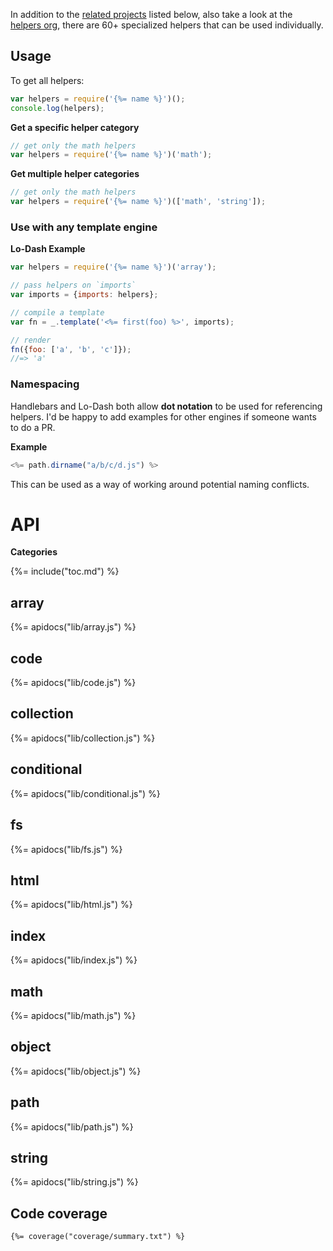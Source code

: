 In addition to the [related projects](#related-projects) listed below, also take a look at the [helpers org](https://github.com/helpers), there are 60+ specialized helpers that can be used individually.

## Usage

To get all helpers:

```js
var helpers = require('{%= name %}')();
console.log(helpers);
```

**Get a specific helper category**

```js
// get only the math helpers
var helpers = require('{%= name %}')('math');
```

**Get multiple helper categories**

```js
// get only the math helpers
var helpers = require('{%= name %}')(['math', 'string']);
```

### Use with any template engine

**Lo-Dash Example**

```js
var helpers = require('{%= name %}')('array');

// pass helpers on `imports`
var imports = {imports: helpers};

// compile a template
var fn = _.template('<%= first(foo) %>', imports);

// render
fn({foo: ['a', 'b', 'c']});
//=> 'a'
```

### Namespacing 

Handlebars and Lo-Dash both allow **dot notation** to be used for referencing helpers. I'd be happy to add examples for other engines if someone wants to do a PR.

**Example**

```js
<%= path.dirname("a/b/c/d.js") %>
```

This can be used as a way of working around potential naming conflicts. 

# API

**Categories**

{%= include("toc.md") %}

## array

{%= apidocs("lib/array.js") %}

## code

{%= apidocs("lib/code.js") %}

## collection

{%= apidocs("lib/collection.js") %}

## conditional

{%= apidocs("lib/conditional.js") %}

## fs

{%= apidocs("lib/fs.js") %}

## html

{%= apidocs("lib/html.js") %}

## index

{%= apidocs("lib/index.js") %}

## math

{%= apidocs("lib/math.js") %}

## object

{%= apidocs("lib/object.js") %}

## path

{%= apidocs("lib/path.js") %}

## string

{%= apidocs("lib/string.js") %}

## Code coverage

```
{%= coverage("coverage/summary.txt") %}
```

[path]: https://nodejs.org/api/path.html
